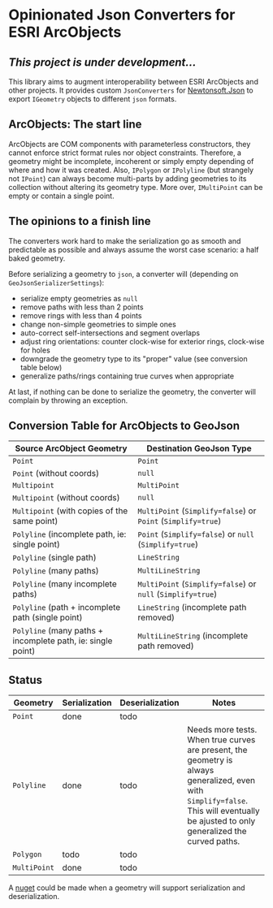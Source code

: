 # Opinionated Json Converters for ESRI ArcObjects

## *This project is under development...*

This library aims to augment interoperability between ESRI
ArcObjects and other projects. It provides custom `JsonConverters`
for [Newtonsoft.Json](https://www.nuget.org/packages/Newtonsoft.Json/)
to export `IGeometry` objects to different `json` formats.

## ArcObjects: The start line

ArcObjects are COM components with parameterless constructors, they cannot
enforce strict format rules nor object constraints. Therefore, a geometry might be
incomplete, incoherent or simply empty depending of where and how it was created.
Also, `IPolygon` or `IPolyline` (but strangely not `IPoint`) can always
become multi-parts by adding geometries to its collection without altering
its geometry type. More over, `IMultiPoint` can be empty or contain a single point.

## The opinions to a finish line

The converters work hard to make the serialization go as smooth and predictable
as possible and always assume the worst case scenario: a half baked geometry.

Before serializing a geometry to `json`, a converter will (depending on
`GeoJsonSerializerSettings`):
- serialize empty geometries as `null`
- remove paths with less than 2 points
- remove rings with less than 4 points
- change non-simple geometries to simple ones
- auto-correct self-intersections and segment overlaps
- adjust ring orientations: counter clock-wise for exterior rings,
  clock-wise for holes
- downgrade the geometry type to its "proper" value (see conversion table below)
- generalize paths/rings containing true curves when appropriate

At last, if nothing can be done to serialize the geometry, the converter will
complain by throwing an exception.

## Conversion Table for ArcObjects to GeoJson

| Source ArcObject Geometry | Destination GeoJson Type
----------------------------|-------------------------
`Point`                     | `Point`
`Point` (without coords)    | `null`
`Multipoint` | `MultiPoint`
`Multipoint` (without coords)    | `null`
`Multipoint` (with copies of the same point) | `MultiPoint` (`Simplify=false`) or `Point` (`Simplify=true`)
`Polyline` (incomplete path, ie: single point) | `Point` (`Simplify=false`) or `null` (`Simplify=true`)
`Polyline` (single path) | `LineString`
`Polyline` (many paths) | `MultiLineString`
`Polyline` (many incomplete paths) | `MultiPoint` (`Simplify=false`) or `null` (`Simplify=true`)
`Polyline` (path + incomplete path (single point) | `LineString` (incomplete path removed)
`Polyline` (many paths + incomplete path, ie: single point) | `MultiLineString` (incomplete path removed)

## Status

|Geometry    |Serialization|Deserialization|Notes|
-------------|------|------|---
`Point`      | done | todo |
`Polyline`   | done | todo | Needs more tests. When true curves are present, the geometry is always generalized, even with `Simplify=false`. This will eventually be ajusted to only generalized the curved paths.
`Polygon`    | todo | todo |
`MultiPoint` | done | todo |

A [nuget](https://nuget.org/) could be made when a geometry will support
serialization and deserialization.
